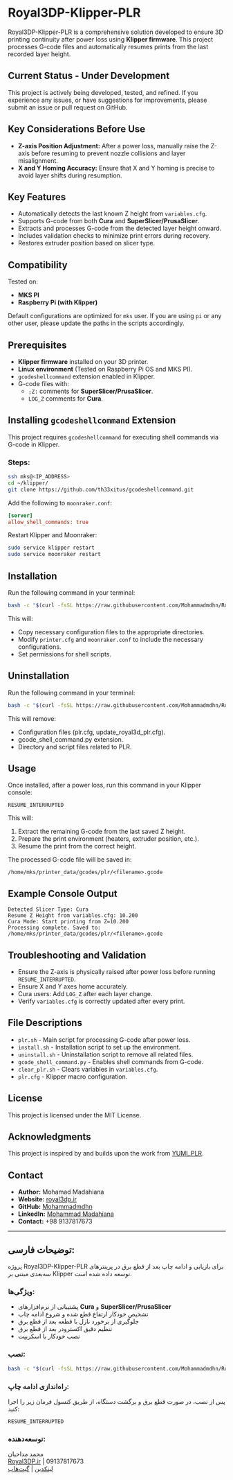 # Royal3DP-Klipper-PLR

Royal3DP-Klipper-PLR is a comprehensive solution developed to ensure 3D printing continuity after power loss using **Klipper firmware**. This project processes G-code files and automatically resumes prints from the last recorded layer height.

## Current Status - Under Development
This project is actively being developed, tested, and refined. If you experience any issues, or have suggestions for improvements, please submit an issue or pull request on GitHub.

## Key Considerations Before Use
- **Z-axis Position Adjustment:** After a power loss, manually raise the Z-axis before resuming to prevent nozzle collisions and layer misalignment.
- **X and Y Homing Accuracy:** Ensure that X and Y homing is precise to avoid layer shifts during resumption.

## Key Features
- Automatically detects the last known Z height from `variables.cfg`.
- Supports G-code from both **Cura** and **SuperSlicer/PrusaSlicer**.
- Extracts and processes G-code from the detected layer height onward.
- Includes validation checks to minimize print errors during recovery.
- Restores extruder position based on slicer type.

## Compatibility
Tested on:
- **MKS PI**
- **Raspberry Pi (with Klipper)**

Default configurations are optimized for `mks` user. If you are using `pi` or any other user, please update the paths in the scripts accordingly.

## Prerequisites
- **Klipper firmware** installed on your 3D printer.
- **Linux environment** (Tested on Raspberry Pi OS and MKS PI).
- `gcodeshellcommand` extension enabled in Klipper.
- G-code files with:
  - `;Z:` comments for **SuperSlicer/PrusaSlicer**.
  - `LOG_Z` comments for **Cura**.

## Installing `gcodeshellcommand` Extension
This project requires `gcodeshellcommand` for executing shell commands via G-code in Klipper.

### Steps:
```bash
ssh mks@<IP_ADDRESS>
cd ~/klipper/
git clone https://github.com/th33xitus/gcodeshellcommand.git
```

Add the following to `moonraker.conf`:
```ini
[server]
allow_shell_commands: true
```

Restart Klipper and Moonraker:
```bash
sudo service klipper restart
sudo service moonraker restart
```

## Installation
Run the following command in your terminal:
```bash
bash -c "$(curl -fsSL https://raw.githubusercontent.com/Mohammadmdhn/Royal3DP-Klipper-PLR/main/install.sh)"
```

This will:
- Copy necessary configuration files to the appropriate directories.
- Modify `printer.cfg` and `moonraker.conf` to include the necessary configurations.
- Set permissions for shell scripts.

## Uninstallation
Run the following command in your terminal:
```bash
bash -c "$(curl -fsSL https://raw.githubusercontent.com/Mohammadmdhn/Royal3DP-Klipper-PLR/main/uninstall.sh)"
```
This will remove:
- Configuration files (plr.cfg, update_royal3d_plr.cfg).
- gcode_shell_command.py extension.
- Directory and script files related to PLR.

## Usage
Once installed, after a power loss, run this command in your Klipper console:
```gcode
RESUME_INTERRUPTED
```
This will:
1. Extract the remaining G-code from the last saved Z height.
2. Prepare the print environment (heaters, extruder position, etc.).
3. Resume the print from the correct height.

The processed G-code file will be saved in:
```
/home/mks/printer_data/gcodes/plr/<filename>.gcode
```

## Example Console Output
```
Detected Slicer Type: Cura
Resume Z Height from variables.cfg: 10.200
Cura Mode: Start printing from Z=10.200
Processing complete. Saved to: /home/mks/printer_data/gcodes/plr/<filename>.gcode
```

## Troubleshooting and Validation
- Ensure the Z-axis is physically raised after power loss before running `RESUME_INTERRUPTED`.
- Ensure X and Y axes home accurately.
- Cura users: Add `LOG_Z` after each layer change.
- Verify `variables.cfg` is correctly updated after every print.

## File Descriptions
- `plr.sh` - Main script for processing G-code after power loss.
- `install.sh` - Installation script to set up the environment.
- `uninstall.sh` - Uninstallation script to remove all related files.
- `gcode_shell_command.py` - Enables shell commands from G-code.
- `clear_plr.sh` - Clears variables in `variables.cfg`.
- `plr.cfg` - Klipper macro configuration.

## License
This project is licensed under the MIT License.

## Acknowledgments
This project is inspired by and builds upon the work from [YUMI_PLR](https://github.com/Yumi-Lab/YUMI_PLR).

## Contact
- **Author:** Mohamad Madahiana
- **Website:** [royal3dp.ir](https://royal3dp.ir)
- **GitHub:** [Mohammadmdhn](https://github.com/Mohammadmdhn)
- **LinkedIn:** [Mohammad Madahiana](https://www.linkedin.com/in/mohammad-madahian-5ab2b622a/)
- **Contact:** +98 9137817673

---

## توضیحات فارسی:
پروژه Royal3DP-Klipper-PLR برای بازیابی و ادامه چاپ بعد از قطع برق در پرینترهای سه‌بعدی مبتنی بر Klipper توسعه داده شده است.

### ویژگی‌ها:
- پشتیبانی از نرم‌افزارهای **Cura** و **SuperSlicer/PrusaSlicer**
- تشخیص خودکار ارتفاع قطع شده و شروع ادامه چاپ
- جلوگیری از برخورد نازل با قطعه بعد از قطع برق
- تنظیم دقیق اکسترودر بعد از قطع برق
- نصب خودکار با اسکریپت

### نصب:
```bash
bash -c "$(curl -fsSL https://raw.githubusercontent.com/Mohammadmdhn/Royal3DP-Klipper-PLR/main/install.sh)"
```

### راه‌اندازی ادامه چاپ:
پس از نصب، در صورت قطع برق و برگشت دستگاه، از طریق کنسول فرمان زیر را اجرا کنید:
```gcode
RESUME_INTERRUPTED
```

### توسعه‌دهنده:
محمد مداحیان  
[Royal3DP.ir](https://royal3dp.ir) | 09137817673  
[لینکدین](https://www.linkedin.com/in/mohammad-madahian-5ab2b622a/) | [گیت‌هاب](https://github.com/Mohammadmdhn)

